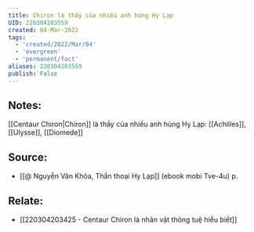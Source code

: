 ```yaml
---
title: Chiron là thầy của nhiều anh hùng Hy Lạp
UID: 220304203559
created: 04-Mar-2022
tags:
  - 'created/2022/Mar/04'
  - 'evergreen'
  - 'permanent/fact'
aliases: 220304203559
publish: False
---
```

## Notes:
[[Centaur Chiron|Chiron]] là thầy của nhiều anh hùng Hy Lạp: [[Achilles]], [[Ulysse]], [[Diomede]]

## Source:
- [[@ Nguyễn Văn Khỏa, Thần thoại Hy Lạp]] (ebook mobi Tve-4u) p.

## Relate:
- [[220304203425 - Centaur Chiron là nhân vật thông tuệ hiểu biết]]